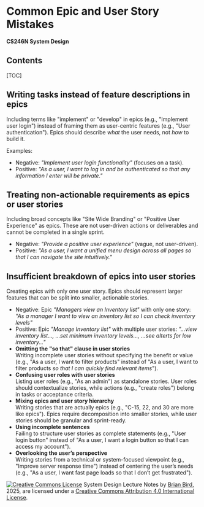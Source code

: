 <h1>Common Epic and User Story Mistakes</h1>

**CS246N System Design**

<h2>Contents</h2>

[TOC]

## Writing tasks instead of feature descriptions in epics
Including terms like "implement" or "develop" in epics (e.g., "Implement user login") instead of framing them as user-centric features (e.g., "User authentication"). Epics should describe *what* the user needs, not *how* to build it.

Examples:

- Negative: *"Implement user login functionality"* (focuses on a task).
- Positive: *"As a user, I want to log in and be authenticated so that any information I enter will be private."*

## Treating non-actionable requirements as epics or user stories
Including broad concepts like "Site Wide Branding" or "Positive User Experience" as epics. These are not user-driven actions or deliverables and cannot be completed in a single sprint.  

- Negative: *"Provide a positive user experience"* (vague, not user-driven).
- Positive: *"As a user, I want a unified menu design across all pages so that I can navigate the site intuitively."*

## Insufficient breakdown of epics into user stories
Creating epics with only one user story. Epics should represent larger features that can be split into smaller, actionable stories.  

- Negative: Epic *"Managers view an Inventory list"* with only one story: *"As a manager I want to view an inventory list so I can check inventory levels"*
- Positive:  Epic *"Manage Inventory list"* with multiple user stories: *"...view inventory list..., ...set minimum inventory levels..., ...see alterts for low inventory..."*
- **Omitting the "so that" clause in user stories**  
  Writing incomplete user stories without specifying the benefit or value (e.g., "As a user, I want to filter products" instead of "As a user, I want to filter products *so that I can quickly find relevant items*").  
- **Confusing user roles with user stories**  
  Listing user roles (e.g., "As an admin") as standalone stories. User roles should contextualize stories, while actions (e.g., "create roles") belong in tasks or acceptance criteria.  
- **Mixing epics and user story hierarchy**  
  Writing stories that are actually epics (e.g., "C-15, 22, and 30 are more like epics"). Epics require decomposition into smaller stories, while user stories should be granular and sprint-ready.  
- **Using incomplete sentences**  
  Failing to structure user stories as complete statements (e.g., "User login button" instead of "As a user, I want a login button so that I can access my account").  
- **Overlooking the user’s perspective**  
  Writing stories from a technical or system-focused viewpoint (e.g., "Improve server response time") instead of centering the user’s needs (e.g., "As a user, I want fast page loads so that I don’t get frustrated").



[![Creative Commons License](https://i.creativecommons.org/l/by/4.0/88x31.png)](http://creativecommons.org/licenses/by/4.0/)
System Design Lecture Notes by [Brian Bird](https://profbird.dev), <time>2025</time>, are licensed under a [Creative Commons Attribution 4.0 International License](http://creativecommons.org/licenses/by/4.0/).
